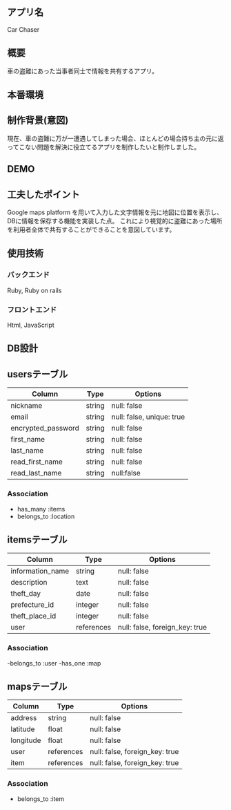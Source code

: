 
## アプリ名

Car Chaser

## 概要

車の盗難にあった当事者同士で情報を共有するアプリ。

## 本番環境

## 制作背景(意図)

現在、車の盗難に万が一遭遇してしまった場合、ほとんどの場合持ち主の元に返ってこない問題を解決に役立てるアプリを制作したいと制作しました。

## DEMO

## 工夫したポイント

Google maps platform を用いて入力した文字情報を元に地図に位置を表示し、DBに情報を保存する機能を実装した点。
これにより視覚的に盗難にあった場所を利用者全体で共有することができることを意図しています。

## 使用技術

### バックエンド

Ruby, Ruby on rails 

### フロントエンド

Html, JavaScript

## DB設計

## usersテーブル


| Column              | Type    | Options                   |
| ------------------- | --------| --------------------------|
| nickname            | string  | null: false               |
| email               | string  | null: false, unique: true |
| encrypted_password  | string  | null: false               |
| first_name          | string  | null: false               |
| last_name           | string  | null: false               |
| read_first_name     | string  | null: false               |
| read_last_name      | string  | null:false                |

### Association
- has_many  :items
- belongs_to :location

## itemsテーブル

| Column             | Type       |     Options                    |
| ---------------    | ---------- | ------------------------------ |
| information_name   | string     | null: false                    |
| description        | text       | null: false                    |
| theft_day          | date       | null: false                    |
| prefecture_id      | integer    | null: false                    | 
| theft_place_id     | integer    | null: false                    |
| user               | references | null: false, foreign_key: true |

### Association
-belongs_to :user
-has_one :map

 
 ## mapsテーブル

| Column             | Type       |     Options                    |
| ------------------ | --------   | -------------------------      |                       
|address             | string     | null: false                    |
| latitude           | float      | null: false                    |
| longitude          | float      | null: false                    |
| user               | references | null: false, foreign_key: true |
| item               | references | null: false, foreign_key: true |

### Association
- belongs_to :item
